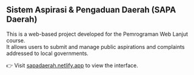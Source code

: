 ## Sistem Aspirasi & Pengaduan Daerah (SAPA Daerah)

This is a web-based project developed for the Pemrograman Web Lanjut course.  
It allows users to submit and manage public aspirations and complaints addressed to local governments.

👉 Visit [sapadaerah.netlify.app](sapadaerah.netlify.app) to view the interface.
